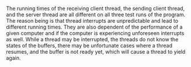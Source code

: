 The running times of the receiving client thread, the sending client thread, and the server thread are all different on all three test runs of the program.
The reason being is that thread interrupts are unpredictable and lead to different running times.
They are also dependent of the performance of a given computer and if the computer is experiencing unforeseen interrupts as well.
While a thread may be interrupted, the threads do not know the states of the buffers, there may be unfortunate cases where a thread resumes, and the buffer is not ready yet, which will cause a thread to yield again.